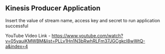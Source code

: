 ## Kinesis Producer Application

Insert the value of stream name, access key and secret to run application successful

YouTube Video Link - 
https://www.youtube.com/watch?v=05yauiKMWBM&list=PLLv1Hn1N3bRwhRLFm37JGCgkcI8wWtQ-a&index=4